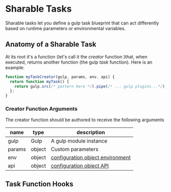 # Sharable Tasks

Sharable tasks let you define a gulp task blueprint that can act differently based on runtime parameters or environmental variables.

## Anatomy of a Sharable Task

At its root it's a function (let's call it the _creator_ function )that, when executed, returns another function (the gulp _task_ function). Here is an example:

```js
function myTaskCreator(gulp, params, env, api) {
  return function myTask() {
    return gulp.src(/* pattern here */).pipe(/* ... gulp plugins...*/);
  };
}
```

### Creator Function Arguments

The creator function should be authored to receive the following arguments

| name   | type   | description                           |
| ------ | ------ | ------------------------------------- |
| gulp   | Gulp   | A gulp module instance                |
| params | object | Custom parameters                     |
| env    | object | [configuration object environment][1] |
| api    | object | [configuration object API][2]         |

[1]: packages/core/configuration#env
[2]: packages/core/configuration#api

## Task Function Hooks
